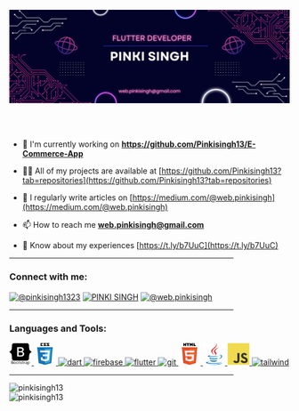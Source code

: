 ![logo](https://github.com/Pinkisingh13/Pinkisingh13/blob/main/Copy%20of%20Flutter%20Developer.png)

<br></br>

- 🔭 I'm currently working on **https://github.com/Pinkisingh13/E-Commerce-App**
- 👨‍💻 All of my projects are available at [https://github.com/Pinkisingh13?tab=repositories](https://github.com/Pinkisingh13?tab=repositories)
- 📝 I regularly write articles on [https://medium.com/@web.pinkisingh](https://medium.com/@web.pinkisingh)

- 📫 How to reach me **web.pinkisingh@gmail.com**

- 📄 Know about my experiences [https://t.ly/b7UuC](https://t.ly/b7UuC)

 <hr width="80%">
<h3 align="left">Connect with me:</h3>
<p align="left">
<a href="https://twitter.com/@pinkisingh1323" target="blank"><img align="center" src="https://raw.githubusercontent.com/rahuldkjain/github-profile-readme-generator/master/src/images/icons/Social/twitter.svg" alt="@pinkisingh1323" height="30" width="40" /></a>
<a href="https://in.linkedin.com/in/pinki-singh-99871b246" target="blank"><img align="center" src="https://raw.githubusercontent.com/rahuldkjain/github-profile-readme-generator/master/src/images/icons/Social/linked-in-alt.svg" alt="PINKI SINGH" height="30" width="40" /></a>
<a href="https://medium.com/@web.pinkisingh" target="blank"><img align="center" src="https://raw.githubusercontent.com/rahuldkjain/github-profile-readme-generator/master/src/images/icons/Social/medium.svg" alt="@web.pinkisingh" height="30" width="40" /></a>
</p>
 <hr width="80%">
<h3 align="left">Languages and Tools:</h3>
<p align="left"> <a href="https://getbootstrap.com" target="_blank" rel="noreferrer"> <img src="https://raw.githubusercontent.com/devicons/devicon/master/icons/bootstrap/bootstrap-plain-wordmark.svg" alt="bootstrap" width="40" height="40"/> </a> <a href="https://www.w3schools.com/css/" target="_blank" rel="noreferrer"> <img src="https://raw.githubusercontent.com/devicons/devicon/master/icons/css3/css3-original-wordmark.svg" alt="css3" width="40" height="40"/> </a> <a href="https://dart.dev" target="_blank" rel="noreferrer"> <img src="https://www.vectorlogo.zone/logos/dartlang/dartlang-icon.svg" alt="dart" width="40" height="40"/> </a> <a href="https://firebase.google.com/" target="_blank" rel="noreferrer"> <img src="https://www.vectorlogo.zone/logos/firebase/firebase-icon.svg" alt="firebase" width="40" height="40"/> </a> <a href="https://flutter.dev" target="_blank" rel="noreferrer"> <img src="https://www.vectorlogo.zone/logos/flutterio/flutterio-icon.svg" alt="flutter" width="40" height="40"/> </a> <a href="https://git-scm.com/" target="_blank" rel="noreferrer"> <img src="https://www.vectorlogo.zone/logos/git-scm/git-scm-icon.svg" alt="git" width="40" height="40"/> </a> <a href="https://www.w3.org/html/" target="_blank" rel="noreferrer"> <img src="https://raw.githubusercontent.com/devicons/devicon/master/icons/html5/html5-original-wordmark.svg" alt="html5" width="40" height="40"/> </a> <a href="https://www.java.com" target="_blank" rel="noreferrer"> <img src="https://raw.githubusercontent.com/devicons/devicon/master/icons/java/java-original.svg" alt="java" width="40" height="40"/> </a> <a href="https://developer.mozilla.org/en-US/docs/Web/JavaScript" target="_blank" rel="noreferrer"> <img src="https://raw.githubusercontent.com/devicons/devicon/master/icons/javascript/javascript-original.svg" alt="javascript" width="40" height="40"/> </a> <a href="https://tailwindcss.com/" target="_blank" rel="noreferrer"> <img src="https://www.vectorlogo.zone/logos/tailwindcss/tailwindcss-icon.svg" alt="tailwind" width="40" height="40"/> </a> </p>
 <hr width="80%">
<p><img align="left" src="https://github-readme-stats.vercel.app/api/top-langs?username=pinkisingh13&show_icons=true&locale=en&layout=compact" alt="pinkisingh13"/> <br>  &nbsp;<img align="left" src="https://github-readme-stats.vercel.app/api?username=pinkisingh13&show_icons=true&locale=en" alt="pinkisingh13" /></p>
              

